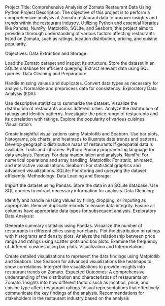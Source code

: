 Project Title: Comprehensive Analysis of Zomato Restaurant Data Using Python
Project Description:
The objective of this project is to perform a comprehensive analysis of Zomato restaurant data to uncover insights and trends within the restaurant industry. Utilizing Python and essential libraries like Pandas, NumPy, Matplotlib, SQLite, and Seaborn, this project aims to provide a thorough understanding of various factors affecting restaurants listed on Zomato, such as ratings, location distribution, pricing, and cuisine popularity.

Objectives:
Data Extraction and Storage:

Load the Zomato dataset and inspect its structure.
Store the dataset in an SQLite database for efficient querying.
Extract relevant data using SQL queries.
Data Cleaning and Preparation:

Handle missing values and duplicates.
Convert data types as necessary for analysis.
Normalize and preprocess data for consistency.
Exploratory Data Analysis (EDA):

Use descriptive statistics to summarize the dataset.
Visualize the distribution of restaurants across different cities.
Analyze the distribution of ratings and identify patterns.
Investigate the price range of restaurants and its correlation with ratings.
Explore the popularity of various cuisines.
Visualization:

Create insightful visualizations using Matplotlib and Seaborn.
Use bar plots, histograms, pie charts, and heatmaps to illustrate data trends and patterns.
Develop geographic distribution maps of restaurants if geospatial data is available.
Tools and Libraries:
Python: Primary programming language for data analysis.
Pandas: For data manipulation and analysis.
NumPy: For numerical operations and array handling.
Matplotlib: For static, animated, and interactive visualizations.
Seaborn: For statistical graphics and advanced visualizations.
SQLite: For storing and querying the dataset efficiently.
Methodology:
Data Loading and Storage:

Import the dataset using Pandas.
Store the data in an SQLite database.
Use SQL queries to extract necessary information for analysis.
Data Cleaning:

Identify and handle missing values by filling, dropping, or imputing as appropriate.
Remove duplicate records to ensure data integrity.
Ensure all columns have appropriate data types for subsequent analysis.
Exploratory Data Analysis:

Generate summary statistics using Pandas.
Visualize the number of restaurants in different cities using bar charts.
Plot the distribution of ratings with histograms and density plots.
Analyze the relationship between price range and ratings using scatter plots and box plots.
Examine the frequency of different cuisines using bar plots.
Visualization and Interpretation:

Create detailed visualizations to represent the data findings using Matplotlib and Seaborn.
Use Seaborn for advanced visualizations like heatmaps to show correlations.
Interpret the visualizations to provide insights into restaurant trends on Zomato.
Expected Outcomes:
A comprehensive understanding of the distribution and characteristics of restaurants on Zomato.
Insights into how different factors such as location, price, and cuisine type affect restaurant ratings.
Visual representations that effectively communicate the key findings of the analysis.
Recommendations for stakeholders in the restaurant industry based on the analysis
